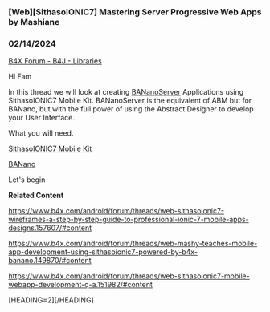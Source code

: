 ### [Web][SithasoIONIC7] Mastering Server Progressive Web Apps by Mashiane
### 02/14/2024
[B4X Forum - B4J - Libraries](https://www.b4x.com/android/forum/threads/159269/)

Hi Fam  
  
In this thread we will look at creating [BANanoServer](https://www.b4x.com/android/forum/threads/banano-jserver-bananoserver-going-full-circle.111406/#content) Applications using SithasoIONIC7 Mobile Kit. BANanoServer is the equivalent of ABM but for BANano, but with the full power of using the Abstract Designer to develop your User Interface.  
  
What you will need.  
  
[SithasoIONIC7 Mobile Kit](https://www.b4x.com/android/forum/threads/web-sithasoionic7-ionic7-framework-mobilekit-powered-by-b4x-and-banano.149902/#content)  
  
[BANano](https://www.b4x.com/android/forum/threads/web-banano-website-app-pwa-library-with-abstract-designer-support.99740/#content)  
  
Let's begin  
  
  
**Related Content**  
  
<https://www.b4x.com/android/forum/threads/web-sithasoionic7-wireframes-a-step-by-step-guide-to-professional-ionic-7-mobile-apps-designs.157607/#content>  
  
<https://www.b4x.com/android/forum/threads/web-mashy-teaches-mobile-app-development-using-sithasoionic7-powered-by-b4x-banano.149870/#content>  
  
<https://www.b4x.com/android/forum/threads/web-sithasoionic7-mobile-webapp-development-q-a.151982/#content>  
  
[HEADING=2][/HEADING]